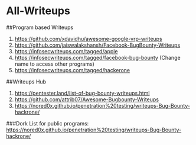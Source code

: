 # All-Writeups
##Program based Writeups
1. https://github.com/xdavidhu/awesome-google-vrp-writeups
2. https://github.com/jaiswalakshansh/Facebook-BugBounty-Writeups
3. https://infosecwriteups.com/tagged/apple
4. https://infosecwriteups.com/tagged/facebook-bug-bounty (Change name to access other programs)
5. https://infosecwriteups.com/tagged/hackerone

##Writeups Hub
1. https://pentester.land/list-of-bug-bounty-writeups.html
2. https://github.com/attrib07/Awesome-Bugbounty-Writeups
3. https://nored0x.github.io/penetration%20testing/writeups-Bug-Bounty-hackrone/



###Dork List for public programs:
https://nored0x.github.io/penetration%20testing/writeups-Bug-Bounty-hackrone/
